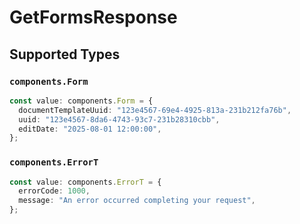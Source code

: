# GetFormsResponse


## Supported Types

### `components.Form`

```typescript
const value: components.Form = {
  documentTemplateUuid: "123e4567-69e4-4925-813a-231b212fa76b",
  uuid: "123e4567-8da6-4743-93c7-231b28310cbb",
  editDate: "2025-08-01 12:00:00",
};
```

### `components.ErrorT`

```typescript
const value: components.ErrorT = {
  errorCode: 1000,
  message: "An error occurred completing your request",
};
```

